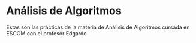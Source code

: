 # Análisis de Algoritmos
Estas son las prácticas de la materia de Análisis de Algoritmos cursada en ESCOM con el profesor Edgardo
